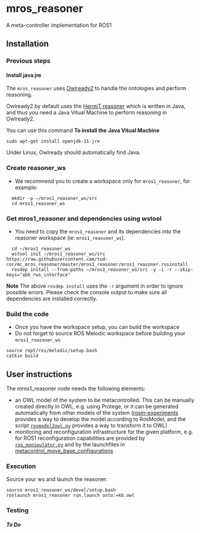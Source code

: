 # mros_reasoner

A meta-controller implementation for ROS1

## Installation

### Previous steps

#### Install java jre

The `mros_reasoner` uses  [Owlready2](https://owlready2.readthedocs.io/en/latest/index.html) to handle the ontologies and perform reasoning.

Owlready2 by default uses the [HermiT reasoner](http://www.hermit-reasoner.com/) which is written in Java, and thus you need a Java Vitual Machine to perform reasoning in Owlready2.

You can use this command **To install the Java Vitual Machine**

```console
sudo apt-get install openjdk-11-jre
```

Under Linux, Owlready should automatically find Java.

### Create reasoner_ws

- We recommend you to create a workspace only for `mros1_reasoner`, for example:

```console
  mkdir -p ~/mros1_reasoner_ws/src
  cd mros1_reasoner_ws
```

### Get mros1_reasoner and dependencies using wstool

- You need to copy the `mros1_reasoner` and its dependencies into the reasoner workspace (ie: `mros1_reasoner_ws`).

```console
  cd ~/mros1_reasoner_ws
  wstool init ~/mros1_reasoner_ws/src https://raw.githubusercontent.com/tud-cor/mc_mros_reasoner/master/mros1_reasoner/mros1_reasoner.rosinstall
  rosdep install --from-paths ~/mros1_reasoner_ws/src -y -i -r --skip-keys="abb_rws_interface"
```

**Note** The above `rosdep install` uses the `-r` argument in order to ignore possible errors. Please check the console output to make sure all dependencies are installed correctly.

### Build the code

- Once you have the workspace setup, you can build the workspace
- Do not forget to source ROS Melodic workspace before building your `mros1_reasoner_ws`

```console
source /opt/ros/melodic/setup.bash
catkin build
```

## User instructions

The mros1_reasoner node needs the following elements:

- an OWL model of the system to be metacontrolled. This can be manually created directly in OWL, e.g. using Protege, or it can be generated automatically from other models of the system ([rosin-experiments](https://github.com/rosin-project/rosin-experiments) provides a way to develop the model according to RosModel, and the script [`rosmodel2owl.py`](https://github.com/tud-cor/mc_mros_reasoner/blob/master/mros1_reasoner/scripts/rosmodel2owl.py) provides a way to transform it to OWL)
- monitoring and reconfiguration infrastructure for the given platform, e.g. for ROS1 reconfiguration capabilities are provided by [`ros_manipulator.py`](https://github.com/rosin-project/metacontrol_sim/blob/master/scripts/rosgraph_manipulator.py) and by the launchfiles in [metacontrol_move_base_configurations](https://github.com/rosin-project/metacontrol_move_base_configurations)

### Execution

Source your ws and launch the reasoner:

```console
source mros1_reasoner_ws/devel/setup.bash
roslaunch mros1_reasoner run.launch onto:=kb.owl
```

### Testing

#### _To Do_
